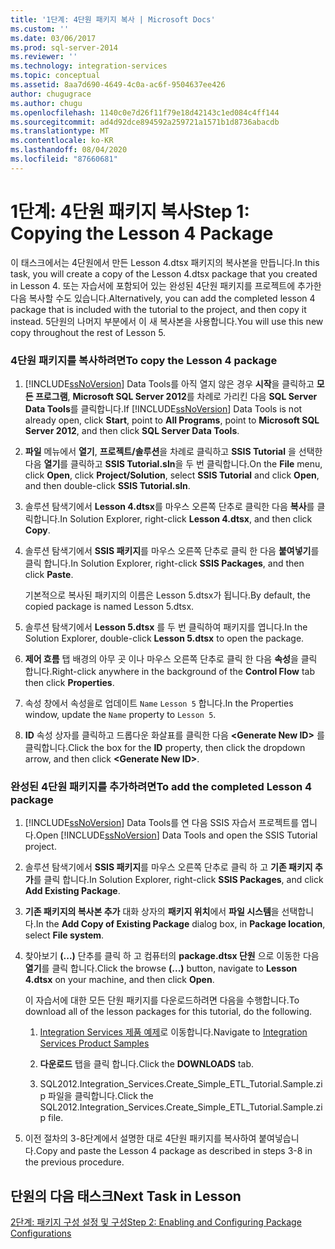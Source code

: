 ```yaml
---
title: '1단계: 4단원 패키지 복사 | Microsoft Docs'
ms.custom: ''
ms.date: 03/06/2017
ms.prod: sql-server-2014
ms.reviewer: ''
ms.technology: integration-services
ms.topic: conceptual
ms.assetid: 8aa7d690-4649-4c0a-ac6f-9504637ee426
author: chugugrace
ms.author: chugu
ms.openlocfilehash: 1140c0e7d26f11f79e18d42143c1ed084c4ff144
ms.sourcegitcommit: ad4d92dce894592a259721a1571b1d8736abacdb
ms.translationtype: MT
ms.contentlocale: ko-KR
ms.lasthandoff: 08/04/2020
ms.locfileid: "87660681"
---
```

# <a name="step-1-copying-the-lesson-4-package"></a><span data-ttu-id="568a4-102">1단계: 4단원 패키지 복사</span><span class="sxs-lookup"><span data-stu-id="568a4-102">Step 1: Copying the Lesson 4 Package</span></span>
  <span data-ttu-id="568a4-103">이 태스크에서는 4단원에서 만든 Lesson 4.dtsx 패키지의 복사본을 만듭니다.</span><span class="sxs-lookup"><span data-stu-id="568a4-103">In this task, you will create a copy of the Lesson 4.dtsx package that you created in Lesson 4.</span></span> <span data-ttu-id="568a4-104">또는 자습서에 포함되어 있는 완성된 4단원 패키지를 프로젝트에 추가한 다음 복사할 수도 있습니다.</span><span class="sxs-lookup"><span data-stu-id="568a4-104">Alternatively, you can add the completed lesson 4 package that is included with the tutorial to the project, and then copy it instead.</span></span> <span data-ttu-id="568a4-105">5단원의 나머지 부분에서 이 새 복사본을 사용합니다.</span><span class="sxs-lookup"><span data-stu-id="568a4-105">You will use this new copy throughout the rest of Lesson 5.</span></span>  
  
### <a name="to-copy-the-lesson-4-package"></a><span data-ttu-id="568a4-106">4단원 패키지를 복사하려면</span><span class="sxs-lookup"><span data-stu-id="568a4-106">To copy the Lesson 4 package</span></span>  
  
1.  <span data-ttu-id="568a4-107">[!INCLUDE[ssNoVersion](../includes/ssnoversion-md.md)] Data Tools를 아직 열지 않은 경우 **시작**을 클릭하고 **모든 프로그램**, **Microsoft SQL Server 2012**를 차례로 가리킨 다음 **SQL Server Data Tools**를 클릭합니다.</span><span class="sxs-lookup"><span data-stu-id="568a4-107">If [!INCLUDE[ssNoVersion](../includes/ssnoversion-md.md)] Data Tools is not already open, click **Start**, point to **All Programs**, point to **Microsoft SQL Server 2012**, and then click **SQL Server Data Tools**.</span></span>  
  
2.  <span data-ttu-id="568a4-108">**파일** 메뉴에서 **열기**, **프로젝트/솔루션**을 차례로 클릭하고 **SSIS Tutorial** 을 선택한 다음 **열기**를 클릭하고 **SSIS Tutorial.sln**을 두 번 클릭합니다.</span><span class="sxs-lookup"><span data-stu-id="568a4-108">On the **File** menu, click **Open**, click **Project/Solution**, select **SSIS Tutorial** and click **Open**, and then double-click **SSIS Tutorial.sln**.</span></span>  
  
3.  <span data-ttu-id="568a4-109">솔루션 탐색기에서 **Lesson 4.dtsx**를 마우스 오른쪽 단추로 클릭한 다음 **복사**를 클릭합니다.</span><span class="sxs-lookup"><span data-stu-id="568a4-109">In Solution Explorer, right-click **Lesson 4.dtsx**, and then click **Copy**.</span></span>  
  
4.  <span data-ttu-id="568a4-110">솔루션 탐색기에서 **SSIS 패키지**를 마우스 오른쪽 단추로 클릭 한 다음 **붙여넣기**를 클릭 합니다.</span><span class="sxs-lookup"><span data-stu-id="568a4-110">In Solution Explorer, right-click **SSIS Packages**, and then click **Paste**.</span></span>  
  
     <span data-ttu-id="568a4-111">기본적으로 복사된 패키지의 이름은 Lesson 5.dtsx가 됩니다.</span><span class="sxs-lookup"><span data-stu-id="568a4-111">By default, the copied package is named Lesson 5.dtsx.</span></span>  
  
5.  <span data-ttu-id="568a4-112">솔루션 탐색기에서 **Lesson 5.dtsx** 를 두 번 클릭하여 패키지를 엽니다.</span><span class="sxs-lookup"><span data-stu-id="568a4-112">In the Solution Explorer, double-click **Lesson 5.dtsx** to open the package.</span></span>  
  
6.  <span data-ttu-id="568a4-113">**제어 흐름** 탭 배경의 아무 곳 이나 마우스 오른쪽 단추로 클릭 한 다음 **속성**을 클릭 합니다.</span><span class="sxs-lookup"><span data-stu-id="568a4-113">Right-click anywhere in the background of the **Control Flow** tab then click **Properties**.</span></span>  
  
7.  <span data-ttu-id="568a4-114">속성 창에서 속성을로 업데이트 `Name` `Lesson 5` 합니다.</span><span class="sxs-lookup"><span data-stu-id="568a4-114">In the Properties window, update the `Name` property to `Lesson 5`.</span></span>  
  
8.  <span data-ttu-id="568a4-115">**ID** 속성 상자를 클릭하고 드롭다운 화살표를 클릭한 다음 **\<Generate New ID>** 를 클릭합니다.</span><span class="sxs-lookup"><span data-stu-id="568a4-115">Click the box for the **ID** property, then click the dropdown arrow, and then click **\<Generate New ID>**.</span></span>  
  
### <a name="to-add-the-completed-lesson-4-package"></a><span data-ttu-id="568a4-116">완성된 4단원 패키지를 추가하려면</span><span class="sxs-lookup"><span data-stu-id="568a4-116">To add the completed Lesson 4 package</span></span>  
  
1.  <span data-ttu-id="568a4-117">[!INCLUDE[ssNoVersion](../includes/ssnoversion-md.md)] Data Tools를 연 다음 SSIS 자습서 프로젝트를 엽니다.</span><span class="sxs-lookup"><span data-stu-id="568a4-117">Open [!INCLUDE[ssNoVersion](../includes/ssnoversion-md.md)] Data Tools and open the SSIS Tutorial project.</span></span>  
  
2.  <span data-ttu-id="568a4-118">솔루션 탐색기에서 **SSIS 패키지**를 마우스 오른쪽 단추로 클릭 하 고 **기존 패키지 추가**를 클릭 합니다.</span><span class="sxs-lookup"><span data-stu-id="568a4-118">In Solution Explorer, right-click **SSIS Packages**, and click **Add Existing Package**.</span></span>  
  
3.  <span data-ttu-id="568a4-119">**기존 패키지의 복사본 추가** 대화 상자의 **패키지 위치**에서 **파일 시스템**을 선택합니다.</span><span class="sxs-lookup"><span data-stu-id="568a4-119">In the **Add Copy of Existing Package** dialog box, in **Package location**, select **File system**.</span></span>  
  
4.  <span data-ttu-id="568a4-120">찾아보기 **(...)** 단추를 클릭 하 고 컴퓨터의 **package.dtsx 단원** 으로 이동한 다음 **열기**를 클릭 합니다.</span><span class="sxs-lookup"><span data-stu-id="568a4-120">Click the browse **(...)** button, navigate to **Lesson 4.dtsx** on your machine, and then click **Open**.</span></span>  
  
     <span data-ttu-id="568a4-121">이 자습서에 대한 모든 단원 패키지를 다운로드하려면 다음을 수행합니다.</span><span class="sxs-lookup"><span data-stu-id="568a4-121">To download all of the lesson packages for this tutorial, do the following.</span></span>  
  
    1.  <span data-ttu-id="568a4-122">[Integration Services 제품 예제](https://go.microsoft.com/fwlink/?LinkId=275027)로 이동합니다.</span><span class="sxs-lookup"><span data-stu-id="568a4-122">Navigate to [Integration Services Product Samples](https://go.microsoft.com/fwlink/?LinkId=275027)</span></span>  
  
    2.  <span data-ttu-id="568a4-123">**다운로드** 탭을 클릭 합니다.</span><span class="sxs-lookup"><span data-stu-id="568a4-123">Click the **DOWNLOADS** tab.</span></span>  
  
    3.  <span data-ttu-id="568a4-124">SQL2012.Integration_Services.Create_Simple_ETL_Tutorial.Sample.zip 파일을 클릭합니다.</span><span class="sxs-lookup"><span data-stu-id="568a4-124">Click the SQL2012.Integration_Services.Create_Simple_ETL_Tutorial.Sample.zip file.</span></span>  
  
5.  <span data-ttu-id="568a4-125">이전 절차의 3-8단계에서 설명한 대로 4단원 패키지를 복사하여 붙여넣습니다.</span><span class="sxs-lookup"><span data-stu-id="568a4-125">Copy and paste the Lesson 4 package as described in steps 3-8 in the previous procedure.</span></span>  
  
## <a name="next-task-in-lesson"></a><span data-ttu-id="568a4-126">단원의 다음 태스크</span><span class="sxs-lookup"><span data-stu-id="568a4-126">Next Task in Lesson</span></span>  
 [<span data-ttu-id="568a4-127">2단계: 패키지 구성 설정 및 구성</span><span class="sxs-lookup"><span data-stu-id="568a4-127">Step 2: Enabling and Configuring Package Configurations</span></span>](lesson-5-2-enabling-and-configuring-package-configurations.md)  
  
  
